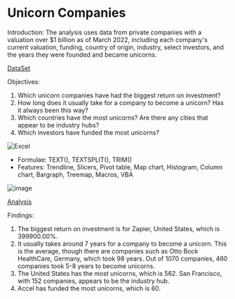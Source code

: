# Unicorn Companies

Introduction: The analysis uses data from private companies with a valuation over $1 billion as of March 2022, including each company's current valuation, funding, country of origin, industry, select investors, and the years they were founded and became unicorns.

[DataSet](https://github.com/DiAg-2025/Excel---Unicorn-Companies/blob/main/DataSet.csv)

Objectives:
1. Which unicorn companies have had the biggest return on investment?
2. How long does it usually take for a company to become a unicorn? Has it always been this way?
3. Which countries have the most unicorns? Are there any cities that appear to be industry hubs?
4. Which investors have funded the most unicorns?


![Excel](https://img.shields.io/badge/Application-Microsoft_Excel-green)
- Formulae: TEXT(), TEXTSPLIT(), TRIM()
- Features: Trendline, Slicers, Pivot table, Map chart, Histogram, Column chart, Bargraph, Treemap, Macros, VBA

![image](https://github.com/user-attachments/assets/1fe7e289-d578-41b3-b701-73dfe62902d0)


[Analysis](https://github.com/DiAg-2025/Excel---Unicorn-Companies/blob/main/Unicorn%20Companies.xlsm)

Findings:
1. The biggest return on investment is for Zapier, United States, which is 399900.00%.
2. It usually takes around 7 years for a company to become a unicorn. This is the average, though there are companies such as Otto Bock HealthCare, Germany, which took 98 years. Out of 1070 companies, 460 companies took 5-8 years to become unicorns.
3. The United States has the most unicorns, which is 562. San Francisco, with 152 companies, appears to be the industry hub.
4. Accel has funded the most unicorns, which is 60.
